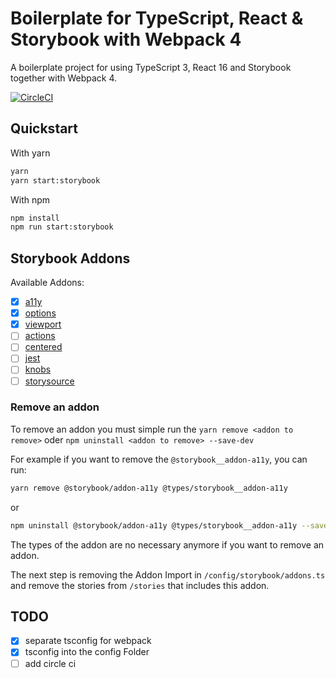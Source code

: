 # Boilerplate for TypeScript, React & Storybook with Webpack 4

A boilerplate project for using TypeScript 3, React 16 and Storybook together with Webpack 4.

[![CircleCI](https://circleci.com/gh/Sly321/typescript-react-storybook-boilerplate.svg?style=svg)](https://circleci.com/gh/Sly321/typescript-react-storybook-boilerplate)

## Quickstart

With yarn

```bash
yarn
yarn start:storybook
```

With npm

```bash
npm install
npm run start:storybook
```

## Storybook Addons

Available Addons:

- [x] [a11y](https://github.com/storybooks/storybook/tree/release/3.4/addons/a11y)
- [x] [options](https://github.com/storybooks/storybook/tree/release/3.4/addons/options)
- [x] [viewport](https://github.com/storybooks/storybook/tree/release/3.4/addons/viewport)
- [ ] [actions](https://github.com/storybooks/storybook/tree/release/3.4/addons/actions)
- [ ] [centered](https://github.com/storybooks/storybook/tree/release/3.4/addons/centered)
- [ ] [jest](https://github.com/storybooks/storybook/tree/release/3.4/addons/jest)
- [ ] [knobs](https://github.com/storybooks/storybook/tree/release/3.4/addons/knobs)
- [ ] [storysource](https://github.com/storybooks/storybook/tree/release/3.4/addons/storysource)

### Remove an addon

To remove an addon you must simple run the `yarn remove <addon to remove>` oder `npm uninstall <addon to remove> --save-dev`

For example if you want to remove the `@storybook__addon-a11y`, you can run:

```bash
yarn remove @storybook/addon-a11y @types/storybook__addon-a11y
```

or

```bash
npm uninstall @storybook/addon-a11y @types/storybook__addon-a11y --save-dev
```

The types of the addon are no necessary anymore if you want to remove an addon.

The next step is removing the Addon Import in `/config/storybook/addons.ts` and remove the stories from `/stories` that includes this addon.

## TODO

- [x] separate tsconfig for webpack
- [x] tsconfig into the config Folder
- [ ] add circle ci